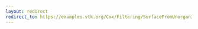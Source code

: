 ```yaml
---
layout: redirect
redirect_to: https://examples.vtk.org/Cxx/Filtering/SurfaceFromUnorganizedPoints/
---
```

